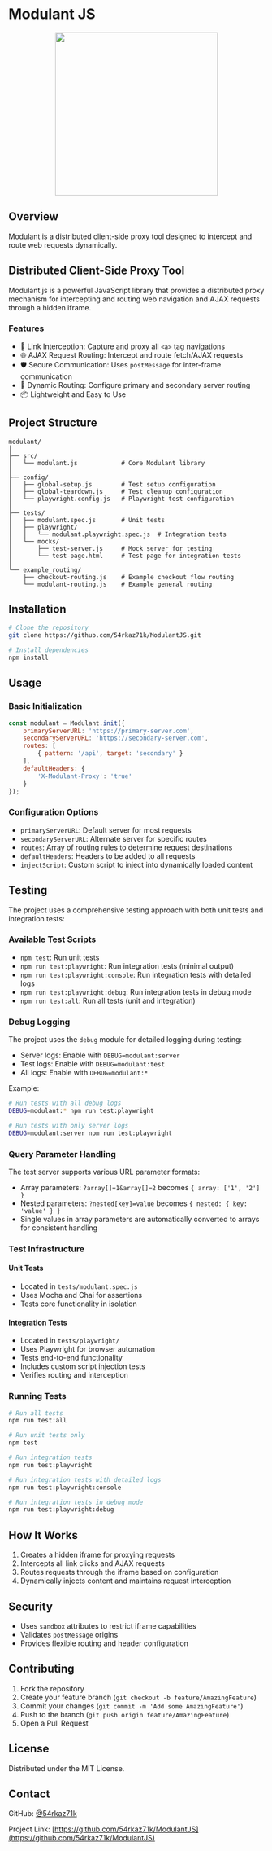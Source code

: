 # Modulant JS
<p align="center"><img height="320px" src="https://repository-images.githubusercontent.com/889695914/18d32efa-91ef-4481-943e-5f1c709068bf"></img></p>

## Overview
Modulant is a distributed client-side proxy tool designed to intercept and route web requests dynamically.

## Distributed Client-Side Proxy Tool

Modulant.js is a powerful JavaScript library that provides a distributed proxy mechanism for intercepting and routing web navigation and AJAX requests through a hidden iframe.

### Features

- 🔗 Link Interception: Capture and proxy all `<a>` tag navigations
- 🌐 AJAX Request Routing: Intercept and route fetch/AJAX requests
- 🛡️ Secure Communication: Uses `postMessage` for inter-frame communication
- 🔀 Dynamic Routing: Configure primary and secondary server routing
- 📦 Lightweight and Easy to Use

## Project Structure
```
modulant/
│
├── src/
│   └── modulant.js            # Core Modulant library
│
├── config/
│   ├── global-setup.js        # Test setup configuration
│   ├── global-teardown.js     # Test cleanup configuration
│   └── playwright.config.js   # Playwright test configuration
│
├── tests/
│   ├── modulant.spec.js       # Unit tests
│   ├── playwright/
│   │   └── modulant.playwright.spec.js  # Integration tests
│   └── mocks/
│       ├── test-server.js     # Mock server for testing
│       └── test-page.html     # Test page for integration tests
│
└── example_routing/
    ├── checkout-routing.js    # Example checkout flow routing
    └── modulant-routing.js    # Example general routing
```

## Installation
```bash
# Clone the repository
git clone https://github.com/54rkaz71k/ModulantJS.git

# Install dependencies
npm install
```

## Usage

### Basic Initialization

```javascript
const modulant = Modulant.init({
    primaryServerURL: 'https://primary-server.com',
    secondaryServerURL: 'https://secondary-server.com',
    routes: [
        { pattern: '/api', target: 'secondary' }
    ],
    defaultHeaders: {
        'X-Modulant-Proxy': 'true'
    }
});
```

### Configuration Options

- `primaryServerURL`: Default server for most requests
- `secondaryServerURL`: Alternate server for specific routes
- `routes`: Array of routing rules to determine request destinations
- `defaultHeaders`: Headers to be added to all requests
- `injectScript`: Custom script to inject into dynamically loaded content

## Testing

The project uses a comprehensive testing approach with both unit tests and integration tests:

### Available Test Scripts
- `npm test`: Run unit tests
- `npm run test:playwright`: Run integration tests (minimal output)
- `npm run test:playwright:console`: Run integration tests with detailed logs
- `npm run test:playwright:debug`: Run integration tests in debug mode
- `npm run test:all`: Run all tests (unit and integration)

### Debug Logging

The project uses the `debug` module for detailed logging during testing:

- Server logs: Enable with `DEBUG=modulant:server`
- Test logs: Enable with `DEBUG=modulant:test`
- All logs: Enable with `DEBUG=modulant:*`

Example:
```bash
# Run tests with all debug logs
DEBUG=modulant:* npm run test:playwright

# Run tests with only server logs
DEBUG=modulant:server npm run test:playwright
```

### Query Parameter Handling

The test server supports various URL parameter formats:

- Array parameters: `?array[]=1&array[]=2` becomes `{ array: ['1', '2'] }`
- Nested parameters: `?nested[key]=value` becomes `{ nested: { key: 'value' } }`
- Single values in array parameters are automatically converted to arrays for consistent handling

### Test Infrastructure

#### Unit Tests
- Located in `tests/modulant.spec.js`
- Uses Mocha and Chai for assertions
- Tests core functionality in isolation

#### Integration Tests
- Located in `tests/playwright/`
- Uses Playwright for browser automation
- Tests end-to-end functionality
- Includes custom script injection tests
- Verifies routing and interception

### Running Tests

```bash
# Run all tests
npm run test:all

# Run unit tests only
npm test

# Run integration tests
npm run test:playwright

# Run integration tests with detailed logs
npm run test:playwright:console

# Run integration tests in debug mode
npm run test:playwright:debug
```

## How It Works

1. Creates a hidden iframe for proxying requests
2. Intercepts all link clicks and AJAX requests
3. Routes requests through the iframe based on configuration
4. Dynamically injects content and maintains request interception

## Security

- Uses `sandbox` attributes to restrict iframe capabilities
- Validates `postMessage` origins
- Provides flexible routing and header configuration

## Contributing

1. Fork the repository
2. Create your feature branch (`git checkout -b feature/AmazingFeature`)
3. Commit your changes (`git commit -m 'Add some AmazingFeature'`)
4. Push to the branch (`git push origin feature/AmazingFeature`)
5. Open a Pull Request

## License

Distributed under the MIT License.

## Contact

GitHub: [@54rkaz71k](https://github.com/54rkaz71k)

Project Link: [https://github.com/54rkaz71k/ModulantJS](https://github.com/54rkaz71k/ModulantJS)
